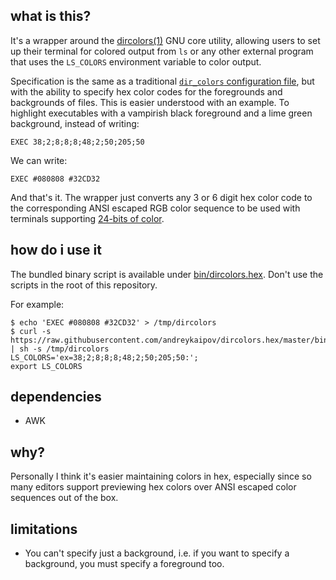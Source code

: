 ## what is this?

It's a wrapper around the
[dircolors(1)](https://www.gnu.org/software/coreutils/manual/coreutils.html#dircolors-invocation)
GNU core utility, allowing users to set up their terminal for colored output
from `ls` or any other external program that uses the `LS_COLORS` environment
variable to color output.

Specification is the same as a traditional [`dir_colors` configuration
file](https://linux.die.net/man/5/dir_colors), but with the ability to specify
hex color codes for the foregrounds and backgrounds of files. This is easier
understood with an example. To highlight executables with a vampirish black
foreground and a lime green background, instead of writing:

```dircolors
EXEC 38;2;8;8;8;48;2;50;205;50
```

We can write:

```dircolors
EXEC #080808 #32CD32
```

And that's it. The wrapper just converts any 3 or 6 digit hex color code to the
corresponding ANSI escaped RGB color sequence to be used with terminals
supporting [24-bits of
color](https://en.wikipedia.org/wiki/ANSI_escape_code#24-bit).

## how do i use it

The bundled binary script is available under [bin/dircolors.hex](./bin/dircolors.hex). Don't use the scripts in the root of this repository.

For example:

```console
$ echo 'EXEC #080808 #32CD32' > /tmp/dircolors
$ curl -s https://raw.githubusercontent.com/andreykaipov/dircolors.hex/master/bin/dircolors.hex | sh -s /tmp/dircolors
LS_COLORS='ex=38;2;8;8;8;48;2;50;205;50:';
export LS_COLORS
```

## dependencies

- AWK

## why?

Personally I think it's easier maintaining colors in hex, especially since so
many editors support previewing hex colors over ANSI escaped color sequences out
of the box.

## limitations

- You can't specify just a background, i.e. if you want to specify
  a background, you must specify a foreground too.
